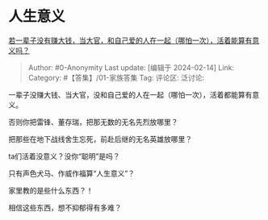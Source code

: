 # 人生意义
[若一辈子没有赚大钱，当大官，和自己爱的人在一起（哪怕一次），活着能算有意义吗？](https://www.zhihu.com/question/24561532/answer/3395220875)

> Author: #0-Anonymity
> Last update: [编辑于 2024-02-14]
> Link:
> Category: #【答集】/01-家族答集 
> Tag: 
> 评论区:
> 泛讨论:

一辈子没赚大钱、当大官，没和自己爱的人在一起（哪怕一次），活着都能算有意义。

否则你把雷锋、董存瑞，把那无数的无名先烈放哪里？

把那些在地下战线舍生忘死，前赴后继的无名英雄放哪里？

ta们活着没意义？没你“聪明”是吗？

只有声色犬马、作威作福算“人生意义”？

家里教的是些什么东西？！

相信这些东西，想不抑郁得有多难？